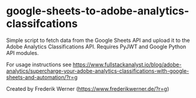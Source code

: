 # google-sheets-to-adobe-analytics-classifcations
Simple script to fetch data from the Google Sheets API and upload it to the Adobe Analytics Classifications API. Requires PyJWT and Google Python API modules.

For usage instructions see https://www.fullstackanalyst.io/blog/adobe-analytics/supercharge-your-adobe-analytics-classifications-with-google-sheets-and-automation/?r=g

Created by Frederik Werner (https://www.frederikwerner.de/?r=g)
